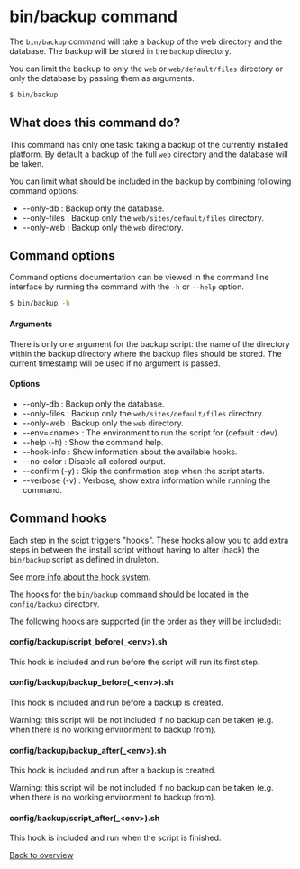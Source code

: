 # bin/backup command
The `bin/backup` command will take a backup of the web directory and the
database. The backup will be stored in the `backup` directory.

You can limit the backup to only the `web` or `web/default/files` directory or
only the database by passing them as arguments.

```bash
$ bin/backup
```



## What does this command do?
This command has only one task: taking a backup of the currently installed
platform. By default a backup of the full `web` directory and the database will
be taken.

You can limit what should be included in the backup by combining following
command options:

- --only-db : Backup only the database.
- --only-files : Backup only the `web/sites/default/files` directory.
- --only-web : Backup only the `web` directory.



## Command options
Command options documentation can be viewed in the command line interface by
running the command with the `-h` or `--help` option.

```bash
$ bin/backup -h
```

#### Arguments
There is only one argument for the backup script: the name of the directory
within the backup directory where the backup files should be stored. The current
timestamp will be used if no argument is passed.

#### Options
- --only-db : Backup only the database.
- --only-files : Backup only the `web/sites/default/files` directory.
- --only-web : Backup only the `web` directory.
- --env=\<name\> : The environment to run the script for (default : dev).
- --help (-h) : Show the command help.
- --hook-info : Show information about the available hooks.
- --no-color : Disable all colored output.
- --confirm (-y) : Skip the confirmation step when the script starts.
- --verbose (-v) : Verbose, show extra information while running the command.


## Command hooks
Each step in the scipt triggers "hooks". These hooks allow you to add extra
steps in between the install script without having to alter (hack) the
`bin/backup` script as defined in druleton.

See [more info about the hook system][link-hooks].

The hooks for the `bin/backup` command should be located in the
`config/backup` directory.

The following hooks are supported (in the order as they will be included):


#### config/backup/script_before(_\<env\>).sh
This hook is included and run before the script will run its first step.

#### config/backup/backup_before(_\<env\>).sh
This hook is included and run before a backup is created.

Warning: this script will be not included if no backup can be taken (e.g.
when there is no working environment to backup from).

#### config/backup/backup_after(_\<env\>).sh
This hook is included and run after a backup is created.

Warning: this script will be not included if no backup can be taken (e.g.
when there is no working environment to backup from).

#### config/backup/script_after(_\<env\>).sh
This hook is included and run when the script is finished.



[Back to overview][link-overview]



[link-hooks]: hooks.md

[link-overview]: README.md
